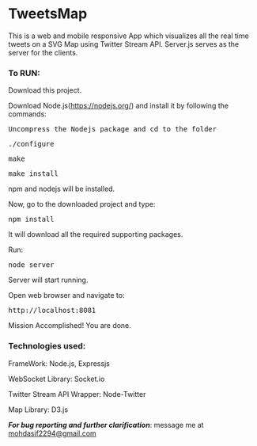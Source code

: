 # TweetsMap
This is a web and mobile responsive App which visualizes all the real time tweets on a SVG Map using Twitter Stream API. 
Server.js serves as the server for the clients. 

<h3><b>To RUN:</b></h3>

Download this project.

 Download Node.js(https://nodejs.org/) and install it by following the commands:

<pre>Uncompress the Nodejs package and cd to the folder</pre>
<pre>./configure</pre>
<pre>make</pre>
<pre>make install</pre>

npm and nodejs will be installed.

Now, go to the downloaded project and type:
<pre>npm install</pre> 

It will download all the required supporting packages.

Run: <pre>node server</pre>
Server will start running.


Open web browser and navigate to:  
<pre>http://localhost:8081</pre>

Mission Accomplished! You are done.

<h3>Technologies used:</h3>

FrameWork:
Node.js, Expressjs

WebSocket Library:
Socket.io

Twitter Stream API Wrapper:
Node-Twitter

Map Library:
D3.js


<i><b>For bug reporting and further clarification</b></i>: message me at mohdasif2294@gmail.com<br><br>

